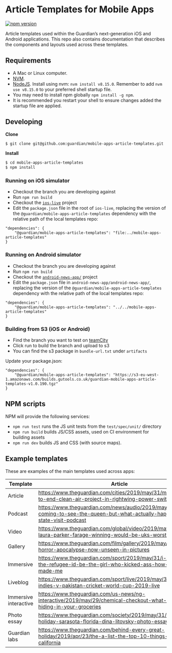 # Article Templates for Mobile Apps
[![npm version](https://badge.fury.io/js/%40guardian%2Fmobile-apps-article-templates.svg)](https://badge.fury.io/js/%40guardian%2Fmobile-apps-article-templates)

Article templates used within the Guardian’s next-generation iOS and Android applications. This repo also contains documentation that describes the components and layouts used across these templates.

## Requirements
* A Mac or Linux computer.
* [NVM](https://github.com/creationix/nvm).
* [NodeJS](https://nodejs.org/). Install using nvm: `nvm install v8.15.0`. Remember to add `nvm use v8.15.0` to your preferred shell startup file.
* You may need to install npm globally `npm install -g npm`.
* It is recommended you restart your shell to ensure changes added the startup file are applied.

## Developing
**Clone**
```bash
$ git clone git@github.com:guardian/mobile-apps-article-templates.git
```

**Install**
```bash
$ cd mobile-apps-article-templates
$ npm install
```

### Running on iOS simulator
* Checkout the branch you are developing against
* Run `npm run build`
* Checkout the [`ios-live`](https://github.com/guardian/ios-live/) project
* Edit the `package.json` file in the root of `ios-live`, replacing the version of the `@guardian/mobile-apps-article-templates` dependency with the relative path of the local templates repo:
```
"dependencies": {
    "@guardian/mobile-apps-article-templates": "file:../mobile-apps-article-templates"
}
```

### Running on Android simulator
* Checkout the branch you are developing against
* Run `npm run build`
* Checkout the [`android-news-app/`](https://github.com/guardian/android-news-app) project
* Edit the `package.json` file in `android-news-app/android-news-app/`, replacing the version of the `@guardian/mobile-apps-article-templates` dependency with the relative path of the local templates repo:
```
"dependencies": {
    "@guardian/mobile-apps-article-templates": "../../mobile-apps-article-templates"
}
```

### Building from S3 (iOS or Android)
* Find the branch you want to test on [teamCity](https://teamcity.gutools.co.uk/viewType.html?buildTypeId=Apps_Templates_TemplatesS3v2)
* Click run to build the branch and upload to s3
* You can find the s3 package in `bundle-url.txt` under `artifacts`

Update your package.json:
```
"dependencies": {
    "@guardian/mobile-apps-article-templates": "https://s3-eu-west-1.amazonaws.com/builds.gutools.co.uk/guardian-mobile-apps-article-templates-v1.0.190.tgz"
}
```

## NPM scripts
NPM will provide the following services:
* `npm run test` runs the JS unit tests from the `test/spec/unit/` directory
* `npm run build` builds JS/CSS assets, used on CI environment for building assets
* `npm run dev` builds JS and CSS (with source maps).

## Example templates
These are examples of the main templates used across apps:

| Template | Article |
| --- | --- |
| Article | https://www.theguardian.com/cities/2019/may/31/madrid-set-to-end-clean-air-project-in-rightwing-power-switch |
| Podcast | https://www.theguardian.com/news/audio/2019/may/31/trump-coming-to-see-the-queen-but-what-actually-happens-on-a-state-visit-podcast |
| Video | https://www.theguardian.com/global/video/2019/may/17/labours-laura-parker-farage-winning-would-be-uks-worst-legacy |
| Gallery | https://www.theguardian.com/film/gallery/2019/may/30/the-horror-apocalypse-now-unseen-in-pictures |
| Immersive | https://www.theguardian.com/sport/2019/may/31/i-wouldnt-be-the-refugee-id-be-the-girl-who-kicked-ass-how-taekwondo-made-me |
| Liveblog | https://www.theguardian.com/sport/live/2019/may/31/west-indies-v-pakistan-cricket-world-cup-2019-live |
| Immersive interactive | https://www.theguardian.com/us-news/ng-interactive/2019/may/29/chemical-checkout-what-might-be-hiding-in-your-groceries |
| Photo essay | https://www.theguardian.com/society/2019/may/31/amish-on-holiday-sarasota-florida-dina-litovsky-photo-essay |
| Guardian labs | https://www.theguardian.com/behind-every-great-holiday/2019/apr/23/the-a-list-the-top-10-things-to-do-in-california |
